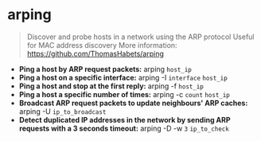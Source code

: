 # arping
> Discover and probe hosts in a network using the ARP protocol
> Useful for MAC address discovery
> More information: <https://github.com/ThomasHabets/arping>
- **Ping a host by ARP request packets:**
arping `host_ip`
- **Ping a host on a specific interface:**
arping -I `interface` `host_ip`
- **Ping a host and stop at the first reply:**
arping -f `host_ip`
- **Ping a host a specific number of times:**
arping -c `count` `host_ip`
- **Broadcast ARP request packets to update neighbours' ARP caches:**
arping -U `ip_to_broadcast`
- **Detect duplicated IP addresses in the network by sending ARP requests with a 3 seconds timeout:**
arping -D -w `3` `ip_to_check`
